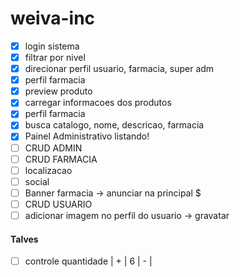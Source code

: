# weiva-inc
- [x] login sistema
- [x] filtrar por nivel
- [x] direcionar perfil usuario, farmacia, super adm
- [x] perfil farmacia
- [x] preview produto
- [x] carregar informacoes dos produtos
- [x] perfil farmacia
- [x] busca catalogo, nome, descricao, farmacia
- [x] Painel Administrativo listando!
- [ ] CRUD ADMIN
- [ ] CRUD FARMACIA
- [ ] localizacao
- [ ] social
- [ ] Banner farmacia -> anunciar na principal $
- [ ] CRUD USUARIO
- [ ] adicionar imagem no perfil do usuario -> gravatar

#### Talves
- [ ] controle quantidade | + |  6  | - |

